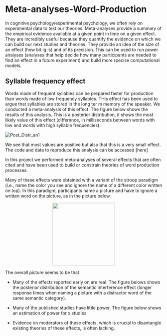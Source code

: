 # Meta-analyses-Word-Production

In cognitive psychology/experimental psychology, we often rely on experimental data to test our theories. Meta-analyses provide a summary of the empirical evidence available at a given point in time on a given effect. They are incredibly useful because they quantify the evidence on which we can build our next studies and theories. They provide an idea of the size of an effect (how bit ig is) and of its precision. This can be used to run power analyses (analyses that help decide how many participants are needed to find an effect in a future experiment) and build more rpecise computational models.

## Syllable frequency effect
Words made of frequent syllables can be prepared faster for production than words made of low frequency syllables. THis effect has been used to argue that syllables are stored in the long ter
m memory of the speaker. We conducted a meta-analysis of this effect. The figure below shows the results of this analysis. This is a posterior distribution, it shows the most likely value of this effect (difference, in milliseconds between words with low and words with high syllable frequencies). 

<p align="center">

![Post_Distr_an1](https://user-images.githubusercontent.com/28299451/225846187-66083918-22eb-472d-a14a-91b5275b6035.png)

We see that most values are positive but also that this is a very small effect. The code and data to reproduce this analysis can be accessed [here]
  

  
In this project we performed meta-analyses of several effects that are often cited and have been used to build or constrain theories of word production processes.

Many of these effects were obtained with a variant of the stroop paradigm (i.e., name the color you see and ignore the name of a different color written on top). In this paradigm, participants name a picture and have to ignore a written word on the picture, as in the picture below.

<p align="center">
<img src="https://user-images.githubusercontent.com/28299451/225575985-61402acc-3ee7-421f-b38f-f4a9fc061a54.png" width="200" height="200">


The overall picture seems to be that
- Many of the effects reported early on are real. The figure belows shows the posterior distribution of the semantic interference effect (longer response times when naming a picture with a distractor word of the same semantic category).

- Many of the published studies have little power. The figure below shows an estimation of power for x studies


- Evidence on moderators of these effects, which is crucial to disantangle existing theories of these effects, is often lacking. 








